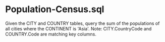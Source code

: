 # Population-Census.sql
Given the CITY and COUNTRY tables, query the sum of the populations of all cities where the CONTINENT is 'Asia'.  Note: CITY.CountryCode and COUNTRY.Code are matching key columns.
